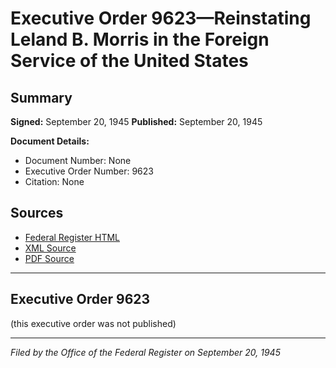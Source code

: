 # Executive Order 9623—Reinstating Leland B. Morris in the Foreign Service of the United States

## Summary

**Signed:** September 20, 1945
**Published:** September 20, 1945

**Document Details:**
- Document Number: None
- Executive Order Number: 9623
- Citation: None

## Sources
- [Federal Register HTML](https://www.presidency.ucsb.edu/documents/executive-order-9623-reinstating-leland-b-morris-the-foreign-service-the-united-states)
- [XML Source](None)
- [PDF Source](None)

---

## Executive Order 9623

(this executive order was not published)

---

*Filed by the Office of the Federal Register on September 20, 1945*
